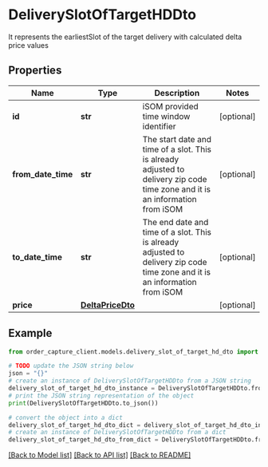 # DeliverySlotOfTargetHDDto

It represents the earliestSlot of the target delivery with calculated delta price values

## Properties

Name | Type | Description | Notes
------------ | ------------- | ------------- | -------------
**id** | **str** | iSOM provided time window identifier | [optional] 
**from_date_time** | **str** | The start date and time of a slot. This is already adjusted to delivery zip code time zone and it is an information from iSOM | [optional] 
**to_date_time** | **str** | The end date and time of a slot. This is already adjusted to delivery zip code time zone and it is an information from iSOM | [optional] 
**price** | [**DeltaPriceDto**](DeltaPriceDto.md) |  | [optional] 

## Example

```python
from order_capture_client.models.delivery_slot_of_target_hd_dto import DeliverySlotOfTargetHDDto

# TODO update the JSON string below
json = "{}"
# create an instance of DeliverySlotOfTargetHDDto from a JSON string
delivery_slot_of_target_hd_dto_instance = DeliverySlotOfTargetHDDto.from_json(json)
# print the JSON string representation of the object
print(DeliverySlotOfTargetHDDto.to_json())

# convert the object into a dict
delivery_slot_of_target_hd_dto_dict = delivery_slot_of_target_hd_dto_instance.to_dict()
# create an instance of DeliverySlotOfTargetHDDto from a dict
delivery_slot_of_target_hd_dto_from_dict = DeliverySlotOfTargetHDDto.from_dict(delivery_slot_of_target_hd_dto_dict)
```
[[Back to Model list]](../README.md#documentation-for-models) [[Back to API list]](../README.md#documentation-for-api-endpoints) [[Back to README]](../README.md)


